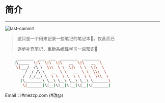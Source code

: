 # 简介

---

![last-cammit](https://img.shields.io/github/last-commit/izzp/notes.svg?logo=github&color=green)

> 这只是一个用来记录一些笔记的笔记本:book:，仅此而已  
>
> 逐步补充笔记，重新系统性学习一些知识:tada:

```bash
     ________  ___  ___  ________  ________
    |\_____  \|\  \|\  \|\   __  \|\   __  \
     \|___/  /\ \  \\\  \ \  \|\  \ \  \|\  \
         /  / /\ \   __  \ \   __  \ \  \\\  \
        /  /_/__\ \  \ \  \ \  \ \  \ \  \\\  \
       |\________\ \__\ \__\ \__\ \__\ \_______\
        \|_______|\|__|\|__|\|__|\|__|\|_______|
```

Email：i#mezzp.com (#改@)
